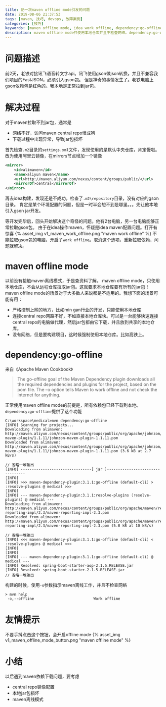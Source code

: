 ```yaml
---
title: 记一次maven offline mode引发的问题
date: 2019-08-06 21:37:53
tags: [maven, 技巧, devops, 故障案例]
categories: [技巧]
keywords: [maven offline mode, idea work offline, dependency:go-offline, maven离线模式]
description: maven offline mode只使用本地仓库并且不检查网络。dependency:go-offline可以检查所有依赖并且提前下载，使得offline模式工作正常。maven -o使用离线模式
---
```


# 问题描述

前2天，老铁对接讯飞语音转文字api。讯飞使用gson做json转换，并且不兼容我们项目的FastJSON，必须引入gson包。
但是神奇的事情发生了。老铁电脑上gson依赖包是红色的。我本地是正常拉到jar包。
<!-- more -->

# 解决过程

对于maven拉取不到jar包，通常是
- 网络不好，访问maven central repo慢成狗
- 下载过程中出现异常，导致jar包损坏

首先检查`.m2`目录的`settings.xml`文件，发现使用的是默认中央仓库，肯定慢啦。
改为使用阿里云镜像，在mirrors节点增加一个镜像
```xml
<mirror>
	<id>alimaven</id>
	<name>aliyun maven</name>
	<url>http://maven.aliyun.com/nexus/content/groups/public/</url>
	<mirrorOf>central</mirrorOf> 
</mirror> 
```
再去idea构建，发现还是不成功。检查了`.m2\repository`目录，没有对应的gson目录。
肯定是某个环境配置的问题，但是一时半会想不到是哪里。。。先让他本地引入gson jar开发。

等开发完毕后，回头开始解决这个奇怪的问题。他有2台电脑，另一台电脑能够正常拉取gson包。
由于在idea操作maven，怀疑是idea maven配置问题。打开有惊喜
{% asset_img v1_maven_work_offline.png "maven work offline" %}
不能拉取gson包的电脑，开启了`work offline`。取消这个选项，重新拉取依赖，问题就解决。

# maven offline mode

以前没有接触maven离线模式，于是查资料了解。
maven offline mode，只使用本地仓库，不会从远程仓库拉取jar包。这就要求本地仓库要有所有的jar包！
maven offline mode的场景对于大多数人来说都是不适用的。我想下面的场景可能有用：
- 严格控制上网的地方，比如min gan行业的开发，只能使用本地仓库
- 连接central repo网路不好，不如直接本地仓库快。可以是一台能够快速连接central repo的电脑做代理，然后jar包都由它下载，并且放到共享的本地仓库。
- 没有网络，但是要构建项目，这时候强制使用本地仓库。比如高铁上。

# dependency:go-offline

来自《Apache Maven Cookbook》
>The go-offline goal of the Maven Dependency plugin downloads all the required dependencies and plugins for the project, based on the pom file. The –o option tells Maven to work offline and not check the Internet for anything.

正常使用maven offline mode的前提是，所有依赖包已经下载到本地。`dependency:go-offline`提供了这个功能
```
C:\workspace\medical>mvn dependency:go-offline
[INFO] Scanning for projects...
Downloading from alimaven: http://maven.aliyun.com/nexus/content/groups/public/org/apache/johnzon/johnzon-maven-plugin/1.1.11/johnzon-maven-plugin-1.1.11.pom
Downloaded from alimaven: http://maven.aliyun.com/nexus/content/groups/public/org/apache/johnzon/johnzon-maven-plugin/1.1.11/johnzon-maven-plugin-1.1.11.pom (3.6 kB at 2.7 kB/s)

// 省略一堆输出
[INFO] --------------------------------[ jar ]---------------------------------
[INFO]
[INFO] >>> maven-dependency-plugin:3.1.1:go-offline (default-cli) > :resolve-plugins @ medical >>>
[INFO]
[INFO] --- maven-dependency-plugin:3.1.1:resolve-plugins (resolve-plugins) @ medical ---
Downloading from alimaven: http://maven.aliyun.com/nexus/content/groups/public/org/apache/maven/reporting/maven-reporting-impl/2.3/maven-reporting-impl-2.3.pom
Downloaded from alimaven: http://maven.aliyun.com/nexus/content/groups/public/org/apache/maven/reporting/maven-reporting-impl/2.3/maven-reporting-impl-2.3.pom (5.0 kB at 10 kB/s)

// 省略一堆输出
[INFO] <<< maven-dependency-plugin:3.1.1:go-offline (default-cli) < :resolve-plugins @ medical <<<
[INFO]
[INFO]
[INFO] --- maven-dependency-plugin:3.1.1:go-offline (default-cli) @ medical ---
[INFO] Resolved: spring-boot-starter-aop-2.1.5.RELEASE.jar
[INFO] Resolved: spring-boot-starter-2.1.5.RELEASE.jar
// 省略一堆输出
```

构建的时候，使用`-o`参数指示maven离线工作，并且不检查网络
```
> mvn help
 -o,--offline                           Work offline
```

# 友情提示

不要手抖点击这个按钮，会开启offline mode
{% asset_img v1_maven_offline_mode_button.png "maven offline mode" %}


# 小结

以后遇到maven依赖下载问题，要考虑
- central repo镜像配置
- 本地jar包损坏
- maven离线模式

